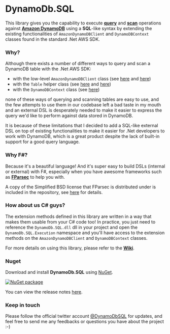 # DynamoDb.SQL

This library gives you the capability to execute [**query**](http://docs.amazonwebservices.com/amazondynamodb/latest/developerguide/API_Query.html) and [**scan**](http://docs.amazonwebservices.com/amazondynamodb/latest/developerguide/API_Scan.html) operations against [**Amazon DynamoDB**](http://aws.amazon.com/dynamodb/) using a **SQL**-like syntax by extending the existing functionalities of `AmazonDynamoDBClient` and `DynamoDBContext` classes found in the standard .Net AWS SDK.

### Why?

Although there exists a number of different ways to query and scan a DynamoDB table with the .Net AWS SDK:
* with the low-level `AmazonDynamoDBClient` class (see [here](http://docs.amazonwebservices.com/amazondynamodb/latest/developerguide/LowLevelDotNetQuerying.html) and [here](http://docs.amazonwebservices.com/amazondynamodb/latest/developerguide/LowLevelDotNetScanning.html))
* with the `Table` helper class (see [here](http://docs.amazonwebservices.com/amazondynamodb/latest/developerguide/QueryMidLevelDotNet.html) and [here](http://docs.amazonwebservices.com/amazondynamodb/latest/developerguide/ScanMidLevelDotNet.html))
* with the `DynamoDBContext` class (see [here](http://docs.amazonwebservices.com/amazondynamodb/latest/developerguide/QueryScanORMModelExample.html))

none of these ways of querying and scanning tables are easy to use, and the few attempts to use them in our codebase left a bad taste in my mouth and an external DSL is desperately needed to make it easier to express the query we'd like to perform against data stored in DynamoDB.

It is because of these limitations that I decided to add a SQL-like external DSL on top of existing functionalities to make it easier for .Net developers to work with DynamoDB, which is a great product despite the lack of built-in support for a good query language.

### Why F#?

Because it's a beautiful language! And it's super easy to build DSLs (internal or external) with F#, especially when you have awesome frameworks such as [**FParsec**](http://www.quanttec.com/fparsec/) to help you with.

A copy of the Simplified BSD license that FParsec is distributed under is included in the repository, see [here](https://github.com/theburningmonk/DynamoDb.SQL/blob/master/FParsec.LICENSE) for details.

### How about us C# guys?

The extension methods defined in this library are written in a way that makes them usable from your C# code too! In practice, you just need to reference the `DynamoDb.SQL.dll` dll in your project and open the `DynamoDb.SQL.Execution` namespace and you'll have access to the extension methods on the `AmazonDynamoDBClient` and `DynamoDBContext` classes.

For more details on using this library, please refer to the [**Wiki**](https://github.com/theburningmonk/DynamoDb.SQL/wiki).

### Nuget

Download and install **DynamoDb.SQL** using [NuGet](https://nuget.org/packages/DynamoDb.SQL).

<a href="https://nuget.org/packages/DynamoDb.SQL"><img src="http://theburningmonk.com/images/dynamodb.sql-nuget-install.png" alt="NuGet package"/></a>

You can view the release notes [here](https://github.com/theburningmonk/DynamoDb.SQL/wiki/Release-Notes).

### Keep in touch

Please follow the official twitter account [@DynamoDbSQL](https://twitter.com/DynamoDbSQL) for updates, and feel free to send me any feedbacks or questions you have about the project :-)
